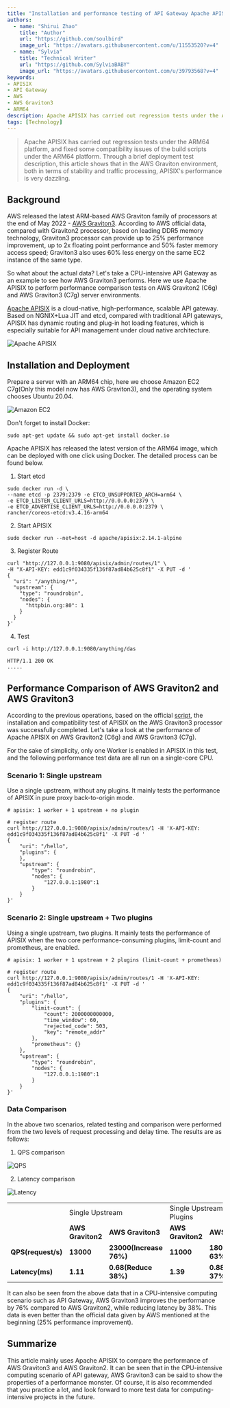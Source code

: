 ```yaml
---
title: "Installation and performance testing of API Gateway Apache APISIX on AWS Graviton3"
authors:
  - name: "Shirui Zhao"
    title: "Author"
    url: "https://github.com/soulbird"
    image_url: "https://avatars.githubusercontent.com/u/11553520?v=4"
  - name: "Sylvia"
    title: "Technical Writer"
    url: "https://github.com/SylviaBABY"
    image_url: "https://avatars.githubusercontent.com/u/39793568?v=4"
keywords: 
- APISIX
- API Gateway
- AWS
- AWS Graviton3
- ARM64
description: Apache APISIX has carried out regression tests under the ARM64 platform, and fixed some compatibility issues of the build scripts under the ARM64 platform. Through a brief deployment test description, this article shows that in the AWS Graviton environment, both in terms of stability and traffic processing, APISIX's performance is very dazzling.
tags: [Technology]
---
```


> Apache APISIX has carried out regression tests under the ARM64 platform, and fixed some compatibility issues of the build scripts under the ARM64 platform. Through a brief deployment test description, this article shows that in the AWS Graviton environment, both in terms of stability and traffic processing, APISIX's performance is very dazzling.

<!--truncate-->

## Background

AWS released the latest ARM-based AWS Graviton family of processors at the end of May 2022 - [AWS Graviton3](https://aws.amazon.com/cn/blogs/aws/new-amazon-ec2-c7g-instances-powered-by-aws-graviton3-processors/). According to AWS official data, compared with Graviton2 processor, based on leading DDR5 memory technology, Graviton3 processor can provide up to 25% performance improvement, up to 2x floating point performance and 50% faster memory access speed; Graviton3 also uses 60% less energy on the same EC2 instance of the same type.

So what about the actual data? Let's take a CPU-intensive API Gateway as an example to see how AWS Graviton3 performs. Here we use Apache APISIX to perform performance comparison tests on AWS Graviton2 (C6g) and AWS Graviton3 (C7g) server environments.

[Apache APISIX](https://github.com/apache/apisix) is a cloud-native, high-performance, scalable API gateway. Based on NGNIX+Lua JIT and etcd, compared with traditional API gateways, APISIX has dynamic routing and plug-in hot loading features, which is especially suitable for API management under cloud native architecture.

![Apache APISIX](https://user-images.githubusercontent.com/39793568/172329936-774992c0-070b-48d0-be8b-33abbd6a4f78.png)

## Installation and Deployment

Prepare a server with an ARM64 chip, here we choose Amazon EC2 C7g(Only this model now has AWS Graviton3), and the operating system chooses Ubuntu 20.04.

![Amazon EC2](https://user-images.githubusercontent.com/39793568/172340229-caf59d9c-cba2-4c95-a892-ef7cf29a0436.png)

Don't forget to install Docker:

```shell
sudo apt-get update && sudo apt-get install docker.io
```

Apache APISIX has released the latest version of the ARM64 image, which can be deployed with one click using Docker. The detailed process can be found below.

1. Start etcd

```shell
sudo docker run -d \
--name etcd -p 2379:2379 -e ETCD_UNSUPPORTED_ARCH=arm64 \
-e ETCD_LISTEN_CLIENT_URLS=http://0.0.0.0:2379 \
-e ETCD_ADVERTISE_CLIENT_URLS=http://0.0.0.0:2379 \
rancher/coreos-etcd:v3.4.16-arm64
```

2. Start APISIX

```
sudo docker run --net=host -d apache/apisix:2.14.1-alpine
```

3. Register Route

```
curl "http://127.0.0.1:9080/apisix/admin/routes/1" \
-H "X-API-KEY: edd1c9f034335f136f87ad84b625c8f1" -X PUT -d '
{
  "uri": "/anything/*",
  "upstream": {
    "type": "roundrobin",
    "nodes": {
      "httpbin.org:80": 1
    }
  }
}'
```

4. Test

```shell
curl -i http://127.0.0.1:9080/anything/das
```

```shell
HTTP/1.1 200 OK
.....
```

## Performance Comparison of AWS Graviton2 and AWS Graviton3

According to the previous operations, based on the official [script](https://github.com/apache/apisix/blob/master/benchmark/run.sh), the installation and compatibility test of APISIX on the AWS Graviton3 processor was successfully completed. Let's take a look at the performance of Apache APISIX on AWS Graviton2 (C6g) and AWS Graviton3 (C7g).

For the sake of simplicity, only one Worker is enabled in APISIX in this test, and the following performance test data are all run on a single-core CPU.

### Scenario 1: Single upstream

Use a single upstream, without any plugins. It mainly tests the performance of APISIX in pure proxy back-to-origin mode.

```shell
# apisix: 1 worker + 1 upstream + no plugin

# register route
curl http://127.0.0.1:9080/apisix/admin/routes/1 -H 'X-API-KEY: edd1c9f034335f136f87ad84b625c8f1' -X PUT -d '
{
    "uri": "/hello",
    "plugins": {
    },
    "upstream": {
        "type": "roundrobin",
        "nodes": {
            "127.0.0.1:1980":1
        }
    }
}'
```

### Scenario 2: Single upstream + Two plugins

Using a single upstream, two plugins. It mainly tests the performance of APISIX when the two core performance-consuming plugins, limit-count and prometheus, are enabled.

```shell
# apisix: 1 worker + 1 upstream + 2 plugins (limit-count + prometheus)

# register route
curl http://127.0.0.1:9080/apisix/admin/routes/1 -H 'X-API-KEY: edd1c9f034335f136f87ad84b625c8f1' -X PUT -d '
{
    "uri": "/hello",
    "plugins": {
        "limit-count": {
            "count": 2000000000000,
            "time_window": 60,
            "rejected_code": 503,
            "key": "remote_addr"
        },
        "prometheus": {}
    },
    "upstream": {
        "type": "roundrobin",
        "nodes": {
            "127.0.0.1:1980":1
        }
    }
}'
```

### Data Comparison

In the above two scenarios, related testing and comparison were performed from the two levels of request processing and delay time. The results are as follows:

1. QPS comparison

![QPS](https://user-images.githubusercontent.com/39793568/172341634-464f06bc-67cd-4b5a-8671-7c476eaed7d4.png)

2. Latency comparison

![Latency](https://user-images.githubusercontent.com/39793568/172341805-aee6e3ef-bfd8-4053-824c-af0ba2809592.png)

<table>
    <tr>
        <td><b>  </b></td>
        <td colspan="2">Single Upstream</td>
        <td colspan="2">Single Upstream+Two Plugins</td>
    </tr>
    <tr>
        <td><b>  </b></td>
        <td><b>AWS Graviton2</b></td>
        <td><b>AWS Graviton3</b></td>
        <td><b>AWS Graviton2</b></td>
        <td><b>AWS Graviton3</b></td>
    </tr>
    <tr>
        <td><b>QPS(request/s)</b></td>
        <td><b>13000</b></td>
        <td><b>23000(Increase 76%)</b></td>
        <td><b>11000</b></td>
        <td><b>18000(Increase 63%)</b></td>
    </tr>
    <tr>
        <td><b>Latency(ms)</b></td>
        <td><b>1.11</b></td>
        <td><b>0.68(Reduce 38%)</b></td>
        <td><b>1.39</b></td>
        <td><b>0.88(Reduce 37%)</b></td>
    </tr>
    </table>

It can also be seen from the above data that in a CPU-intensive computing scenario such as API Gateway, AWS Graviton3 improves the performance by 76% compared to AWS Graviton2, while reducing latency by 38%. This data is even better than the official data given by AWS mentioned at the beginning (25% performance improvement).

## Summarize

This article mainly uses Apache APISIX to compare the performance of AWS Graviton3 and AWS Graviton2. It can be seen that in the CPU-intensive computing scenario of API gateway, AWS Graviton3 can be said to show the properties of a performance monster. Of course, it is also recommended that you practice a lot, and look forward to more test data for computing-intensive projects in the future.
